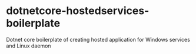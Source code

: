 # dotnetcore-hostedservices-boilerplate
Dotnet core boilerplate of creating hosted application for Windows services and Linux daemon
